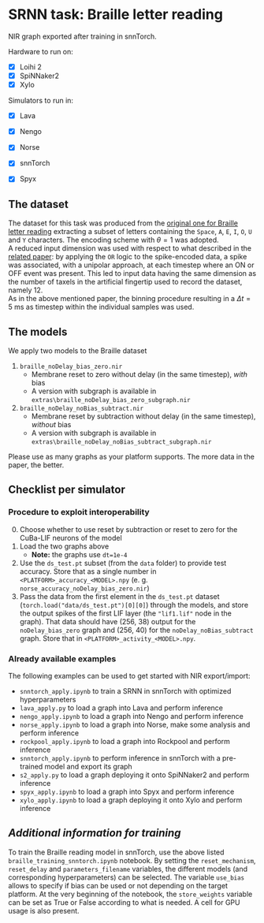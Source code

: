 # SRNN task: Braille letter reading

NIR graph exported after training in snnTorch.

Hardware to run on:
- [x] Loihi 2
- [x] SpiNNaker2
- [x] Xylo

Simulators to run in:
- [x] Lava
- [x] Nengo
- [x] Norse
- [x] snnTorch
- [x] Spyx


## The dataset

The dataset for this task was produced from the [original one for Braille letter reading](https://zenodo.org/records/7050094) extracting a subset of letters containing the `Space`, `A`, `E`, `I`, `O`, `U` and `Y` characters. The encoding scheme with $\theta = 1$ was adopted. \
A reduced input dimension was used with respect to what described in the [related paper](https://www.frontiersin.org/articles/10.3389/fnins.2022.951164/full): by applying the `OR` logic to the spike-encoded data, a spike was associated, with a unipolar approach, at each timestep where an ON or OFF event was present. This led to input data having the same dimension as the number of taxels in the artificial fingertip used to record the dataset, namely 12.\
As in the above mentioned paper, the binning procedure resulting in a $\Delta t = 5\text{ ms}$ as timestep within the individual samples was used.

## The models
We apply two models to the Braille dataset
1. `braille_noDelay_bias_zero.nir`
    * Membrane reset to zero without delay (in the same timestep), *with* bias
    * A version with subgraph is available in `extras\braille_noDelay_bias_zero_subgraph.nir`
3. `braille_noDelay_noBias_subtract.nir`
    * Membrane reset by subtraction without delay (in the same timestep), *without* bias
    * A version with subgraph is available in `extras\braille_noDelay_noBias_subtract_subgraph.nir`

Please use as many graphs as your platform supports. The more data in the paper, the better.

## Checklist per simulator 

### Procedure to exploit interoperability

0. Choose whether to use reset by subtraction or reset to zero for the CuBa-LIF neurons of the model
1. Load the two graphs above
   * **Note:** the graphs use `dt=1e-4`
3. Use the `ds_test.pt` subset (from the `data` folder) to provide test accuracy. Store that as a single number in `<PLATFORM>_accuracy_<MODEL>.npy` (e. g. `norse_accuracy_noDelay_bias_zero.nir`)
4. Pass the data from the first element in the `ds_test.pt` dataset (`torch.load("data/ds_test.pt")[0][0]`) through the models, and store the output spikes of the first LIF layer (the `"lif1.lif"` node in the graph). That data should have (256, 38) output for the `noDelay_bias_zero` graph and (256, 40) for the `noDelay_noBias_subtract` graph. Store that in `<PLATFORM>_activity_<MODEL>.npy`.

### Already available examples

The following examples can be used to get started with NIR export/import:
 - `snntorch_apply.ipynb` to train a SRNN in snnTorch with optimized hyperparameters
 - `lava_apply.py` to load a graph into Lava and perform inference
 - `nengo_apply.ipynb` to load a graph into Nengo and perform inference
 - `norse_apply.ipynb` to load a graph into Norse, make some analysis and perform inference
 - `rockpool_apply.ipynb` to load a graph into Rockpool and perform inference
 - `snntorch_apply.ipynb` to perform inference in snnTorch with a pre-trained model and export its graph
 - `s2_apply.py` to load a graph deploying it onto SpiNNaker2 and perform inference
 - `spyx_apply.ipynb` to load a graph into Spyx and perform inference
 - `xylo_apply.ipynb` to load a graph deploying it onto Xylo and perform inference


## *Additional information for training*

To train the Braille reading model in snnTorch, use the above listed `braille_training_snntorch.ipynb` notebook. By setting the `reset_mechanism`, `reset_delay` and `parameters_filename` variables, the different models (and corresponding hyperparameters) can be selected. The variable `use_bias` allows to specify if bias can be used or not depending on the target platform. At the very beginning of the notebook, the `store_weights` variable can be set as True or False according to what is needed. A cell for GPU usage is also present.
